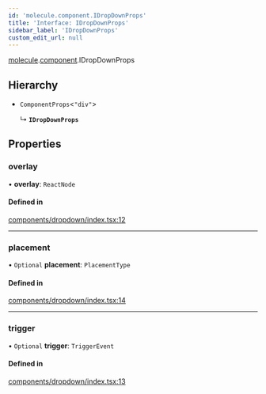 ```yaml
---
id: 'molecule.component.IDropDownProps'
title: 'Interface: IDropDownProps'
sidebar_label: 'IDropDownProps'
custom_edit_url: null
---
```


[molecule](../namespaces/molecule).[component](../namespaces/molecule.component).IDropDownProps

## Hierarchy

-   `ComponentProps`<`"div"`\>

    ↳ **`IDropDownProps`**

## Properties

### overlay

• **overlay**: `ReactNode`

#### Defined in

[components/dropdown/index.tsx:12](https://github.com/DTStack/molecule/blob/ff1a27ef/src/components/dropdown/index.tsx#L12)

---

### placement

• `Optional` **placement**: `PlacementType`

#### Defined in

[components/dropdown/index.tsx:14](https://github.com/DTStack/molecule/blob/ff1a27ef/src/components/dropdown/index.tsx#L14)

---

### trigger

• `Optional` **trigger**: `TriggerEvent`

#### Defined in

[components/dropdown/index.tsx:13](https://github.com/DTStack/molecule/blob/ff1a27ef/src/components/dropdown/index.tsx#L13)
